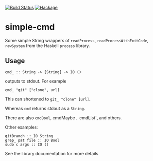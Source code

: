[![Build Status](https://travis-ci.org/juhp/simple-cmd.png)](https://travis-ci.org/juhp/simple-cmd)
[![Hackage](http://img.shields.io/hackage/v/simple-cmd.png)](http://hackage.haskell.org/package/simple-cmd)

# simple-cmd

Some simple String wrappers of `readProcess`, `readProcessWithExitCode`,
`rawSystem` from the Haskell `process` library.

## Usage

```
cmd_ :: String -> [String] -> IO ()
```
outputs to stdout. For example

```
cmd_ "git" ["clone", url]
```
This can shortened to `git_ "clone" [url]`.

Whereas `cmd` returns stdout as a `String`.

There are also `cmdBool`, cmdMaybe`, `cmdList`, and others.

Other examples:
```
gitBranch :: IO String
grep_ pat file :: IO Bool
sudo c args :: IO ()
```

See the library documentation for more details.
